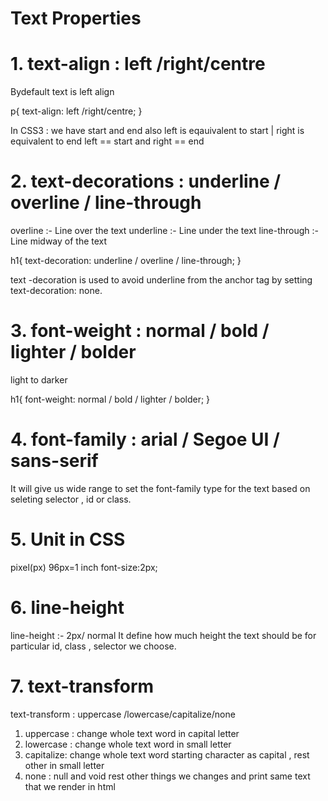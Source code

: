 # Text Properties

# 1. text-align : left /right/centre

Bydefault text is left align

p{
    text-align: left /right/centre;
}

In CSS3 : we have start and end also 
left is eqauivalent to start | right is equivalent to end 
left == start and right == end


# 2. text-decorations : underline / overline / line-through

overline :- Line over the text
underline :- Line under the text
line-through :- Line midway of the text

h1{
    text-decoration: underline / overline / line-through;
}

text -decoration is used to avoid underline from the anchor tag by setting text-decoration: none.

# 3. font-weight : normal / bold / lighter / bolder

light to darker 

h1{
    font-weight: normal / bold / lighter / bolder;
}

# 4. font-family : arial / Segoe UI / sans-serif

It will give us wide range to set the font-family type for the text based on seleting selector , id or class.

# 5.  Unit in CSS

pixel(px)
96px=1 inch
font-size:2px;

# 6. line-height 
line-height :- 2px/ normal
It define how much height the text should be for particular id, class , selector we choose.

# 7. text-transform 

text-transform : uppercase /lowercase/capitalize/none

1. uppercase : change whole text word in capital letter
2. lowercase : change whole text word in small letter
3. capitalize: change whole text word starting character as capital , rest other in small letter
4. none : null and void rest other things we changes and print same text that we render in html

